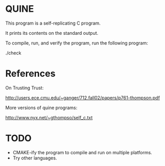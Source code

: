 QUINE
=====

This program is a self-replicating C program.

It prints its contents on the standard output.

To compile, run, and verify the program, run the following program:

./check

References
==========

On Trusting Trust:

http://users.ece.cmu.edu/~ganger/712.fall02/papers/p761-thompson.pdf

More versions of quine programs:

http://www.nyx.net/~gthompso/self_c.txt

TODO
====

- CMAKE-ify the program to compile and run on multiple platforms.
- Try other languages.
